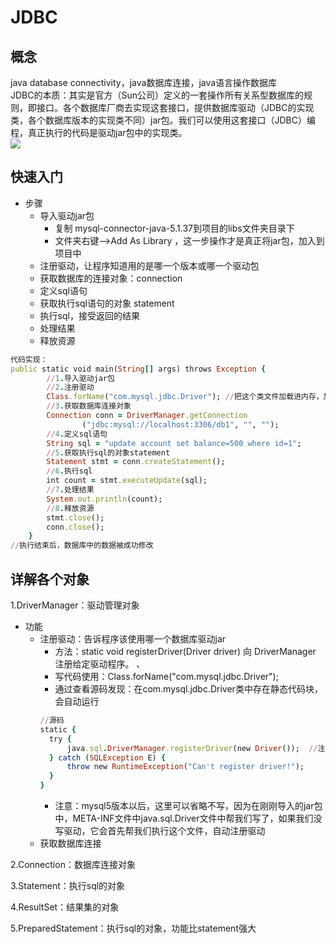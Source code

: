 # JDBC
## 概念
java database connectivity，java数据库连接，java语言操作数据库  
JDBC的本质：其实是官方（Sun公司）定义的一套操作所有关系型数据库的规则，即接口。各个数据库厂商去实现这套接口，提供数据库驱动（JDBC的实现类，各个数据库版本的实现类不同）jar包。我们可以使用这套接口（JDBC）编程，真正执行的代码是驱动jar包中的实现类。  
![](../JDBC/图片1.jpg)  

## 快速入门
  * 步骤
    * 导入驱动jar包
      *  复制 mysql-connector-java-5.1.37到项目的libs文件夹目录下
      *  文件夹右键-->Add As Library ，这一步操作才是真正将jar包，加入到项目中
    * 注册驱动，让程序知道用的是哪一个版本或哪一个驱动包
    * 获取数据库的连接对象：connection
    * 定义sql语句
    * 获取执行sql语句的对象 statement
    * 执行sql，接受返回的结果
    * 处理结果
    * 释放资源
```ruby
代码实现：
public static void main(String[] args) throws Exception {
        //1.导入驱动jar包
        //2.注册驱动
        Class.forName("com.mysql.jdbc.Driver"); //把这个类文件加载进内存，加载进内存后会自动执行
        //3.获取数据库连接对象
        Connection conn = DriverManager.getConnection
                ("jdbc:mysql://localhost:3306/db1", "", "");
        //4.定义sql语句
        String sql = "update account set balance=500 where id=1";
        //5.获取执行sql的对象statement
        Statement stmt = conn.createStatement();
        //6.执行sql
        int count = stmt.executeUpdate(sql);
        //7.处理结果
        System.out.println(count);
        //8.释放资源
        stmt.close();
        conn.close();
    }
//执行结束后，数据库中的数据被成功修改
```
## 详解各个对象
1.DriverManager：驱动管理对象
  * 功能
    * 注册驱动：告诉程序该使用哪一个数据库驱动jar
      * 方法：static void registerDriver(Driver driver) 向 DriverManager 注册给定驱动程序。  、
      * 写代码使用：Class.forName("com.mysql.jdbc.Driver");
      * 通过查看源码发现：在com.mysql.jdbc.Driver类中存在静态代码块，会自动运行
      ```Ruby
      //源码
      static {
        try {
            java.sql.DriverManager.registerDriver(new Driver());  //注册驱动
        } catch (SQLException E) {
            throw new RuntimeException("Can't register driver!");
        }
      }
      ```
      * 注意：mysql5版本以后，这里可以省略不写，因为在刚刚导入的jar包中，META-INF文件中java.sql.Driver文件中帮我们写了，如果我们没写驱动，它会首先帮我们执行这个文件，自动注册驱动
    * 获取数据库连接

2.Connection：数据库连接对象


3.Statement：执行sql的对象


4.ResultSet：结果集的对象


5.PreparedStatement：执行sql的对象，功能比statement强大
